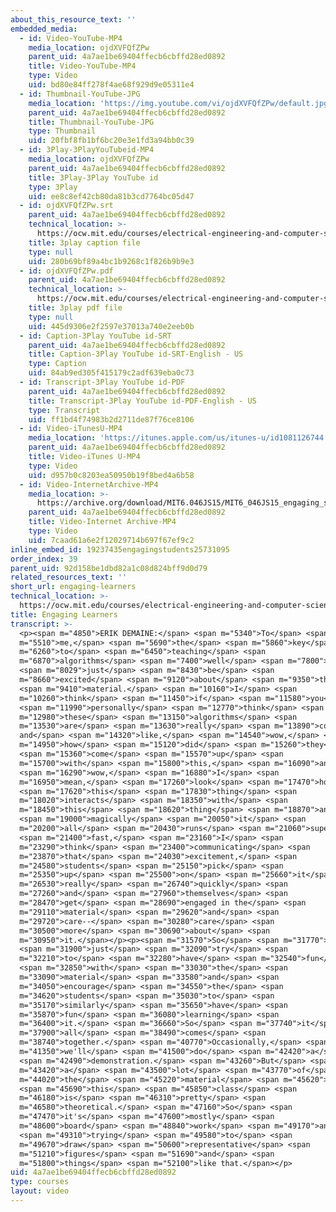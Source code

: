 ```yaml
---
about_this_resource_text: ''
embedded_media:
  - id: Video-YouTube-MP4
    media_location: ojdXVFQfZPw
    parent_uid: 4a7ae1be69404ffecb6cbffd28ed0892
    title: Video-YouTube-MP4
    type: Video
    uid: bd80e84ff278f4ae68f929d9e05311e4
  - id: Thumbnail-YouTube-JPG
    media_location: 'https://img.youtube.com/vi/ojdXVFQfZPw/default.jpg'
    parent_uid: 4a7ae1be69404ffecb6cbffd28ed0892
    title: Thumbnail-YouTube-JPG
    type: Thumbnail
    uid: 20fbf8fb1bf6bc20e3e1fd3a94bb0c39
  - id: 3Play-3PlayYouTubeid-MP4
    media_location: ojdXVFQfZPw
    parent_uid: 4a7ae1be69404ffecb6cbffd28ed0892
    title: 3Play-3Play YouTube id
    type: 3Play
    uid: ee8c8ef42cb80da81b3cd7764bc05d47
  - id: ojdXVFQfZPw.srt
    parent_uid: 4a7ae1be69404ffecb6cbffd28ed0892
    technical_location: >-
      https://ocw.mit.edu/courses/electrical-engineering-and-computer-science/6-046j-design-and-analysis-of-algorithms-spring-2015/instructor-insights/video-playlist/engaging-learners/ojdXVFQfZPw.srt
    title: 3play caption file
    type: null
    uid: 280b69bf89a4bc1b9268c1f826b9b9e3
  - id: ojdXVFQfZPw.pdf
    parent_uid: 4a7ae1be69404ffecb6cbffd28ed0892
    technical_location: >-
      https://ocw.mit.edu/courses/electrical-engineering-and-computer-science/6-046j-design-and-analysis-of-algorithms-spring-2015/instructor-insights/video-playlist/engaging-learners/ojdXVFQfZPw.pdf
    title: 3play pdf file
    type: null
    uid: 445d9306e2f2597e37013a740e2eeb0b
  - id: Caption-3Play YouTube id-SRT
    parent_uid: 4a7ae1be69404ffecb6cbffd28ed0892
    title: Caption-3Play YouTube id-SRT-English - US
    type: Caption
    uid: 84ab9ed305f415179c2adf639eba0c73
  - id: Transcript-3Play YouTube id-PDF
    parent_uid: 4a7ae1be69404ffecb6cbffd28ed0892
    title: Transcript-3Play YouTube id-PDF-English - US
    type: Transcript
    uid: ff1bd4f74983b2d2711de87f76ce8106
  - id: Video-iTunesU-MP4
    media_location: 'https://itunes.apple.com/us/itunes-u/id1081126744'
    parent_uid: 4a7ae1be69404ffecb6cbffd28ed0892
    title: Video-iTunes U-MP4
    type: Video
    uid: d957b0c8203ea50950b19f8bed4a6b58
  - id: Video-InternetArchive-MP4
    media_location: >-
      https://archive.org/download/MIT6.046JS15/MIT6_046JS15_engaging_students_300k.mp4
    parent_uid: 4a7ae1be69404ffecb6cbffd28ed0892
    title: Video-Internet Archive-MP4
    type: Video
    uid: 7caad61a6e2f12029714b697f67ef9c2
inline_embed_id: 19237435engagingstudents25731095
order_index: 39
parent_uid: 92d158be1dbd82a1c08d824bff9d0d79
related_resources_text: ''
short_url: engaging-learners
technical_location: >-
  https://ocw.mit.edu/courses/electrical-engineering-and-computer-science/6-046j-design-and-analysis-of-algorithms-spring-2015/instructor-insights/video-playlist/engaging-learners
title: Engaging Learners
transcript: >-
  <p><span m="4850">ERIK DEMAINE:</span> <span m="5340">To</span> <span
  m="5510">me,</span> <span m="5690">the</span> <span m="5860">key</span> <span
  m="6260">to</span> <span m="6450">teaching</span> <span
  m="6870">algorithms</span> <span m="7400">well</span> <span m="7800">is</span>
  <span m="8029">just</span> <span m="8430">be</span> <span
  m="8660">excited</span> <span m="9120">about</span> <span m="9350">the</span>
  <span m="9410">material.</span> <span m="10160">I</span> <span
  m="10260">think</span> <span m="11450">if</span> <span m="11580">you</span>
  <span m="11990">personally</span> <span m="12770">think</span> <span
  m="12980">these</span> <span m="13150">algorithms</span> <span
  m="13530">are</span> <span m="13630">really</span> <span m="13890">cool
  and</span> <span m="14320">like,</span> <span m="14540">wow,</span> <span
  m="14950">how</span> <span m="15120">did</span> <span m="15260">they</span>
  <span m="15360">come</span> <span m="15570">up</span> <span
  m="15700">with</span> <span m="15800">this,</span> <span m="16090">and</span>
  <span m="16290">wow,</span> <span m="16880">I</span> <span
  m="16950">mean,</span> <span m="17260">look</span> <span m="17470">how</span>
  <span m="17620">this</span> <span m="17830">thing</span> <span
  m="18020">interacts</span> <span m="18350">with</span> <span
  m="18450">this</span> <span m="18620">thing</span> <span m="18870">and</span>
  <span m="19000">magically</span> <span m="20050">it</span> <span
  m="20200">all</span> <span m="20430">runs</span> <span m="21060">super</span>
  <span m="21400">fast,</span> <span m="23160">I</span> <span
  m="23290">think</span> <span m="23400">communicating</span> <span
  m="23870">that</span> <span m="24030">excitement,</span> <span
  m="24580">students</span> <span m="25150">pick</span> <span
  m="25350">up</span> <span m="25500">on</span> <span m="25660">it</span> <span
  m="26530">really</span> <span m="26740">quickly</span> <span
  m="27260">and</span> <span m="27960">themselves</span> <span
  m="28470">get</span> <span m="28690">engaged in the</span> <span
  m="29110">material</span> <span m="29620">and</span> <span
  m="29720">care--</span> <span m="30280">care</span> <span
  m="30500">more</span> <span m="30690">about</span> <span
  m="30950">it.</span></p><p><span m="31570">So</span> <span m="31770">I</span>
  <span m="31900">just</span> <span m="32090">try</span> <span
  m="32210">to</span> <span m="32280">have</span> <span m="32540">fun</span>
  <span m="32850">with</span> <span m="33030">the</span> <span
  m="33090">material</span> <span m="33580">and</span> <span
  m="34050">encourage</span> <span m="34550">the</span> <span
  m="34620">students</span> <span m="35030">to</span> <span
  m="35170">similarly</span> <span m="35650">have</span> <span
  m="35870">fun</span> <span m="36080">learning</span> <span
  m="36400">it.</span> <span m="36660">So</span> <span m="37740">it</span> <span
  m="37900">all</span> <span m="38490">comes</span> <span
  m="38740">together.</span> <span m="40770">Occasionally,</span> <span
  m="41350">we'll</span> <span m="41500">do</span> <span m="42420">a</span>
  <span m="42490">demonstration.</span> <span m="43260">But</span> <span
  m="43420">a</span> <span m="43500">lot</span> <span m="43770">of</span> <span
  m="44020">the</span> <span m="45220">material</span> <span m="45620">in</span>
  <span m="45690">this</span> <span m="45850">class</span> <span
  m="46180">is</span> <span m="46310">pretty</span> <span
  m="46580">theoretical.</span> <span m="47160">So</span> <span
  m="47470">it's</span> <span m="47600">mostly</span> <span
  m="48600">board</span> <span m="48840">work</span> <span m="49170">and</span>
  <span m="49310">trying</span> <span m="49580">to</span> <span
  m="49670">draw</span> <span m="50600">representative</span> <span
  m="51210">figures</span> <span m="51690">and</span> <span
  m="51800">things</span> <span m="52100">like that.</span></p>
uid: 4a7ae1be69404ffecb6cbffd28ed0892
type: courses
layout: video
---
```


